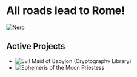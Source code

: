 # All roads lead to Rome!
![Nero](https://i.pinimg.com/originals/0e/55/f9/0e55f9e4870b60e2528bbc8dd1abc2a3.gif)

## Active Projects
- ![Evil Maid of Babylon (Cryptography Library)](https://github.com/reshsix/libmaid)
- ![Ephemeris of the Moon Priestess](https://github.com/reshsix/libmona)

